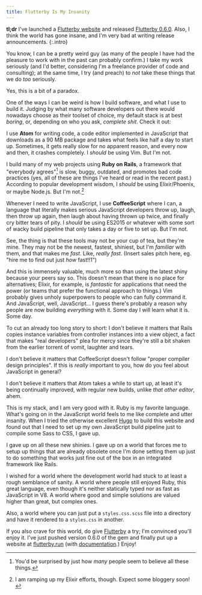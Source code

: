 ```yaml
---
title: Flutterby Is My Insanity
---
```


**tl;dr** I've launched a [Flutterby website](http://www.flutterby.run) and released [Flutterby 0.6.0](https://github.com/hmans/flutterby/blob/master/CHANGES.md#060-2017-01-26). Also, I think the world has gone insane, and I'm very bad at writing release announcements.
{:.intro}

You know, I can be a pretty weird guy (as many of the people I have had the pleasure to work with in the past can probably confirm.) I take my work seriously (and I'd better, considering I'm a freelance provider of code and consulting); at the same time, I try (and preach) to _not_ take these things that we do _too_ seriously.

Yes, this is a bit of a paradox.

One of the ways I can be weird is how I build software, and what I use to build it. Judging by what many software developers out there would nowadays choose as their toolset of choice, my default stack is at best _boring_, or, depending on who you ask, _complete shit_. Check it out:

I use **Atom** for writing code, a code editor implemented in JavaScript that downloads as a 90 MB package and takes what feels like half a day to start up. Sometimes, it gets really slow for no apparent reason, and every now and then, it crashes completely. I _should_ be using Vim. But I'm not.

I build many of my web projects using **Ruby on Rails**, a framework that "everybody agrees"[^1] is slow, buggy, outdated, and promotes bad code practices (yes, all of these are things I've heard or read in the recent past.) According to popular development wisdom, I _should_ be using Elixir/Phoenix, or maybe Node.js. But I'm not.[^2]

Whenever I need to write JavaScript, I use **CoffeeScript** where I can, a language that literally makes serious JavaScript developers throw up, laugh, then throw up again, then laugh about having thrown up twice, and finally cry bitter tears of pity. I _should_ be using ES2015 or whatever with some sort of wacky build pipeline that only takes a day or five to set up. But I'm not.

See, the thing is that these tools may not be your cup of tea, but they're mine. They may not be the newest, fastest, shiniest, but I'm _familiar_ with them, and that makes me _fast_. Like, _really fast_. (Insert sales pitch here, eg. "hire me to find out just _how_ fast!!1")

And this is immensely valuable, much more so than using the latest shiny because your peers say so. This doesn't mean that there is no place for alternatives; Elixir, for example, is _fantastic_ for applications that need the power (or teams that prefer the functional approach to things.) Vim probably gives unholy superpowers to people who can fully command it. And JavaScript, well, JavaScript... I guess there's probably a reason why people are now building _everything_ with it. Some day I will learn what it is. Some day.

To cut an already too long story to short: I don't believe it matters that Rails copies instance variables from controller instances into a view object, a fact that makes "real developers" plea for mercy since they're still a bit shaken from the earlier torrent of vomit, laughter and tears.

I don't believe it matters that CoffeeScript doesn't follow "proper compiler design principles". If this is _really_ important to you, how do you feel about JavaScript in general?

I don't believe it matters that Atom takes a while to start up, at least it's being continually improved, with regular new builds, unlike _that other editor_, ahem.

This is my stack, and I am very good with it. Ruby is my favorite language. What's going on in the JavaScript world feels to me like complete and utter insanity. When I tried the otherwise excellent [Hugo] to build this website and found out that I need to set up my own JavaScript build pipeline just to compile some Sass to CSS, I gave up.

I gave up on all these new shinies. I gave up on a world that forces me to setup up things that are already obsolete once I'm done setting them up just to do something that works just fine out of the box in an integrated framework like Rails.

I wished for a world where the development world had stuck to at least a rough semblance of sanity. A world where people still enjoyed Ruby, this great language, even though it's neither statically typed nor as fast as JavaScript in V8. A world where good and simple solutions are valued higher than great, but complex ones.

Also, a world where you can just put a `styles.css.scss` file into a directory and have it rendered to a `styles.css` in another.

If you also crave for this world, do give [Flutterby] a try; I'm convinced you'll enjoy it. I've just pushed version 0.6.0 of the gem and finally put up a website at [flutterby.run](http://www.flutterby.run/) (with [documentation](http://www.flutterby.run/docs/).) Enjoy!



[^1]: You'd be surprised by just how _many_ people seem to believe all these things.

[^2]: I am ramping up my Elixir efforts, though. Expect some bloggery soon!



[Hugo]: https://gohugo.io/
[Flutterby]: http://www.flutterby.run/
